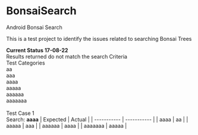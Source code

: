 # BonsaiSearch
Android Bonsai Search 

This is a test project to identify the issues related to searching Bonsai Trees

**Current Status 17-08-22**\
Results returned do not match the search Criteria\
Test Categories\
aa\
aaa\
aaaa\
aaaaa\
aaaaaa\
aaaaaaa\
\
Test Case 1\
Search: **aaaa**
| Expected    | Actual      |
| ----------- | ----------- |
| aaaa        | aa          |
| aaaaa       | aaa         |
| aaaaaa      | aaaa        |
| aaaaaaa     | aaaaa       |
